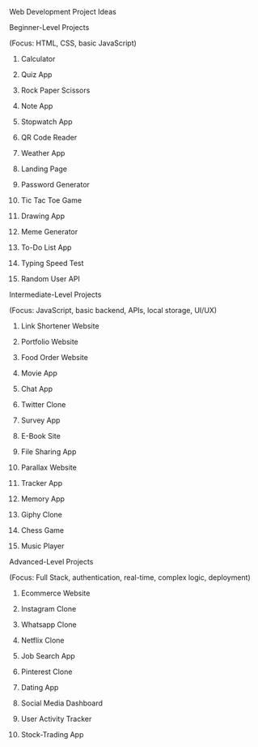 Web Development Project Ideas

Beginner-Level Projects

(Focus: HTML, CSS, basic JavaScript)

1. Calculator

2. Quiz App

3. Rock Paper Scissors

4. Note App

5. Stopwatch App

6. QR Code Reader

7. Weather App

8. Landing Page

9. Password Generator

10. Tic Tac Toe Game

11. Drawing App

12. Meme Generator

13. To-Do List App

14. Typing Speed Test

15. Random User API


Intermediate-Level Projects

(Focus: JavaScript, basic backend, APIs, local storage, UI/UX)

1. Link Shortener Website

2. Portfolio Website

3. Food Order Website

4. Movie App

5. Chat App

6. Twitter Clone

7. Survey App

8. E-Book Site

9. File Sharing App

10. Parallax Website

11. Tracker App

12. Memory App

13. Giphy Clone

14. Chess Game

15. Music Player


Advanced-Level Projects

(Focus: Full Stack, authentication, real-time, complex logic, deployment)

1. Ecommerce Website

2. Instagram Clone

3. Whatsapp Clone

4. Netflix Clone

5. Job Search App

6. Pinterest Clone

7. Dating App

8. Social Media Dashboard

9. User Activity Tracker

10. Stock-Trading App
